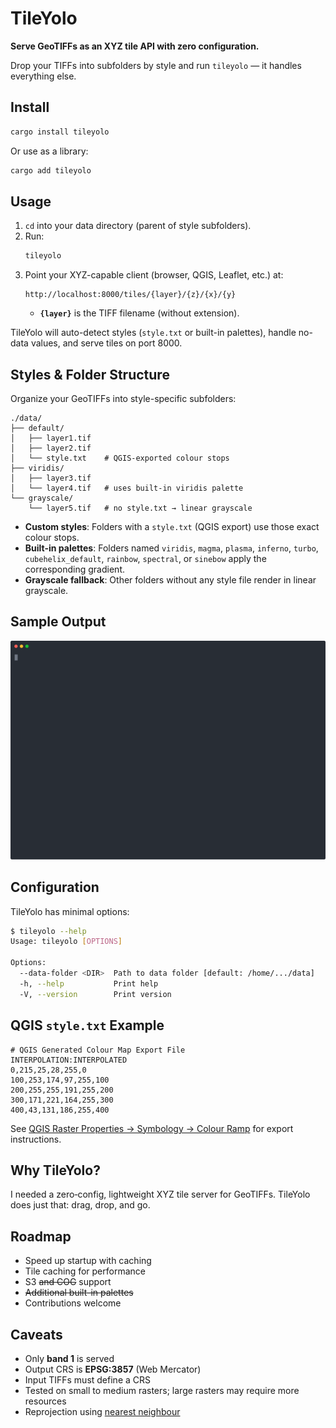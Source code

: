# TileYolo

**Serve GeoTIFFs as an XYZ tile API with zero configuration.**

Drop your TIFFs into subfolders by style and run `tileyolo` — it handles everything else.

## Install

```bash
cargo install tileyolo
```

Or use as a library:

```bash
cargo add tileyolo
```

## Usage

1. `cd` into your data directory (parent of style subfolders).
2. Run:
   ```bash
   tileyolo
   ```
3. Point your XYZ-capable client (browser, QGIS, Leaflet, etc.) at:
   ```text
   http://localhost:8000/tiles/{layer}/{z}/{x}/{y}
   ```
   - **`{layer}`** is the TIFF filename (without extension).

TileYolo will auto-detect styles (`style.txt` or built-in palettes), handle no-data values, and serve tiles on port 8000.

## Styles & Folder Structure

Organize your GeoTIFFs into style-specific subfolders:

```text
./data/
├── default/
│   ├── layer1.tif
│   ├── layer2.tif
│   └── style.txt    # QGIS-exported colour stops
├── viridis/
│   ├── layer3.tif
│   └── layer4.tif   # uses built-in viridis palette
└── grayscale/
    └── layer5.tif   # no style.txt → linear grayscale
```

- **Custom styles**: Folders with a `style.txt` (QGIS export) use those exact colour stops.
- **Built-in palettes**: Folders named `viridis`, `magma`, `plasma`, `inferno`, `turbo`, `cubehelix_default`, `rainbow`, `spectral`, or `sinebow` apply the corresponding gradient.
- **Grayscale fallback**: Other folders without any style file render in linear grayscale.

## Sample Output

![Startup example with file tree](./docs/startup.svg)

## Configuration

TileYolo has minimal options:

```bash
$ tileyolo --help
Usage: tileyolo [OPTIONS]

Options:
  --data-folder <DIR>  Path to data folder [default: /home/.../data]
  -h, --help           Print help
  -V, --version        Print version
```

## QGIS `style.txt` Example

```text
# QGIS Generated Colour Map Export File
INTERPOLATION:INTERPOLATED
0,215,25,28,255,0
100,253,174,97,255,100
200,255,255,191,255,200
300,171,221,164,255,300
400,43,131,186,255,400
```

See [QGIS Raster Properties → Symbology → Colour Ramp](https://docs.qgis.org/3.40/en/docs/user_manual/working_with_raster/raster_properties.html#id13) for export instructions.

## Why TileYolo?

I needed a zero‑config, lightweight XYZ tile server for GeoTIFFs. TileYolo does just that: drag, drop, and go.

## Roadmap

- Speed up startup with caching
- Tile caching for performance
- S3 ~~and COG~~ support
- ~~Additional built-in palettes~~
- Contributions welcome

## Caveats

- Only **band 1** is served
- Output CRS is **EPSG:3857** (Web Mercator)
- Input TIFFs must define a CRS
- Tested on small to medium rasters; large rasters may require more resources
- Reprojection using [nearest neighbour](https://gdal.org/en/stable/programs/gdalwarp.html#cmdoption-gdalwarp-r)
